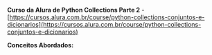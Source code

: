 **Curso da Alura de Python Collections Parte 2** - [https://cursos.alura.com.br/course/python-collections-conjuntos-e-dicionarios](https://cursos.alura.com.br/course/python-collections-conjuntos-e-dicionarios)

**Conceitos Abordados:**